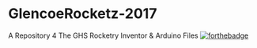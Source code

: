 # GlencoeRocketz-2017
A Repository 4 The GHS Rocketry Inventor &amp; Arduino Files
[![forthebadge](http://forthebadge.com/images/badges/you-didnt-ask-for-this.svg)](http://forthebadge.com)
